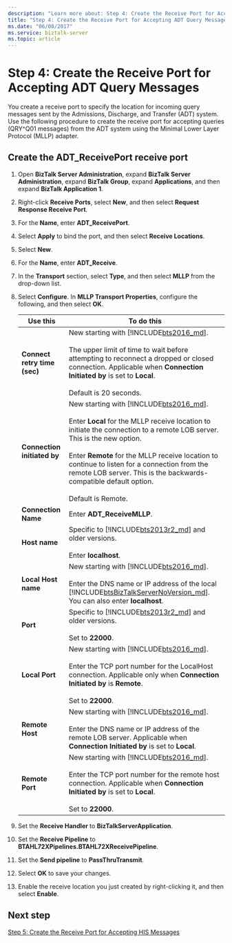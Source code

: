 ```yaml
---
description: "Learn more about: Step 4: Create the Receive Port for Accepting ADT Query Messages"
title: "Step 4: Create the Receive Port for Accepting ADT Query Messages"
ms.date: "06/08/2017"
ms.service: biztalk-server
ms.topic: article
---
```

# Step 4: Create the Receive Port for Accepting ADT Query Messages
You create a receive port to specify the location for incoming query messages sent by the Admissions, Discharge, and Transfer (ADT) system. Use the following procedure to create the receive port for accepting queries (QRY^Q01 messages) from the ADT system using the Minimal Lower Layer Protocol (MLLP) adapter.  

## Create the ADT_ReceivePort receive port  

1. Open **BizTalk Server Administration**, expand **BizTalk Server Administration**, expand **BizTalk Group**, expand **Applications**, and then expand **BizTalk Application 1**.  

2. Right-click **Receive Ports**, select **New**, and then select **Request Response Receive Port**.  

3. For the **Name**, enter **ADT_ReceivePort**.  

4. Select **Apply** to bind the port, and then select **Receive Locations**.  

5. Select **New**. 

6. For the **Name**, enter **ADT_Receive**.  

7. In the **Transport** section, select **Type**, and then select **MLLP** from the drop-down list.  

8. Select **Configure**. In **MLLP Transport Properties**, configure the following, and then select **OK**.  


   |           Use this           |                                                                                                                                                                                                     To do this                                                                                                                                                                                                     |
   |------------------------------|--------------------------------------------------------------------------------------------------------------------------------------------------------------------------------------------------------------------------------------------------------------------------------------------------------------------------------------------------------------------------------------------------------------------|
   | **Connect retry time (sec)** |                                                                 New starting with [!INCLUDE[bts2016_md](../../includes/bts2016-md.md)]. <br/><br/>The upper limit of time to wait before attempting to reconnect a dropped or closed connection. Applicable when **Connection Initiated by** is set to **Local**.<br/><br/>Default is 20 seconds.                                                                  |
   | **Connection initiated by**  | New starting with [!INCLUDE[bts2016_md](../../includes/bts2016-md.md)]. <br/><br/>Enter **Local** for the MLLP receive location to initiate the connection to a remote LOB server. This is the new option.<br/><br/>Enter **Remote** for the MLLP receive location to continue to listen for a connection from the remote LOB server. This is the backwards-compatible default option.<br/><br/>Default is Remote. |
   |     **Connection Name**      |                                                                                                                                                                                             Enter **ADT_ReceiveMLLP**.                                                                                                                                                                                             |
   |        **Host name**         |                                                                                                                                              Specific to [!INCLUDE[bts2013r2_md](../../includes/bts2013r2-md.md)] and older versions. <br/><br/>Enter **localhost**.                                                                                                                                               |
   |     **Local Host name**      |                                                                            New starting with [!INCLUDE[bts2016_md](../../includes/bts2016-md.md)]. <br/><br/>Enter the DNS name or IP address of the local [!INCLUDE[btsBizTalkServerNoVersion_md](../../includes/btsbiztalkservernoversion-md.md)]. You can also enter **localhost**.                                                                             |
   |           **Port**           |                                                                                                                                                Specific to [!INCLUDE[bts2013r2_md](../../includes/bts2013r2-md.md)] and older versions. <br/><br/>Set to **22000**.                                                                                                                                                |
   |        **Local Port**        |                                                                                       New starting with [!INCLUDE[bts2016_md](../../includes/bts2016-md.md)]. <br/><br/>Enter the TCP port number for the LocalHost connection. Applicable only when **Connection Initiated by** is **Remote**. <br/><br/>Set to **22000**.                                                                                        |
   |       **Remote Host**        |                                                                                                   New starting with [!INCLUDE[bts2016_md](../../includes/bts2016-md.md)]. <br/><br/>Enter the DNS name or IP address of the remote LOB server. Applicable when **Connection Initiated by** is set to **Local**.                                                                                                    |
   |       **Remote Port**        |                                                                                      New starting with [!INCLUDE[bts2016_md](../../includes/bts2016-md.md)]. <br/><br/>Enter the TCP port number for the remote host connection. Applicable when **Connection Initiated by** is set to **Local**.<br/><br/>Set to **22000**.                                                                                       |


9. Set the **Receive Handler** to **BizTalkServerApplication**.  

10. Set the **Receive Pipeline** to **BTAHL72XPipelines.BTAHL72XReceivePipeline**.  

11. Set the **Send pipeline** to **PassThruTransmit**.

12. Select **OK** to save your changes.  

13. Enable the receive location you just created by right-clicking it, and then select **Enable**.  

## Next step  
[Step 5: Create the Receive Port for Accepting HIS Messages](../../adapters-and-accelerators/accelerator-hl7/step-5-create-the-receive-port-for-accepting-his-messages.md)
